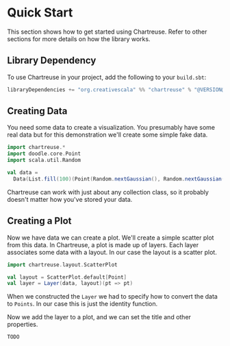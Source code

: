 # Quick Start

This section shows how to get started using Chartreuse. 
Refer to other sections for more details on how the library works.


## Library Dependency

To use Chartreuse in your project, add the following to your `build.sbt`:

```scala
libraryDependencies += "org.creativescala" %% "chartreuse" % "@VERSION@"
```


## Creating Data

You need some data to create a visualization.
You presumably have some real data but for this demonstration we'll create some simple fake data.

```scala mdoc:silent
import chartreuse.*
import doodle.core.Point
import scala.util.Random

val data =
  Data(List.fill(100)(Point(Random.nextGaussian(), Random.nextGaussian())))
```

Chartreuse can work with just about any collection class, so it probably doesn't matter how you've stored your data.


## Creating a Plot

Now we have data we can create a plot.
We'll create a simple scatter plot from this data.
In Chartreuse, a plot is made up of layers.
Each layer associates some data with a layout.
In our case the layout is a scatter plot.

```scala mdoc:silent
import chartreuse.layout.ScatterPlot

val layout = ScatterPlot.default[Point]
val layer = Layer(data, layout)(pt => pt)
```

When we constructed the `Layer` we had to specify how to convert the data to `Points`. 
In our case this is just the identity function.

Now we add the layer to a plot, and we can set the title and other properties.

```scala
TODO
```
